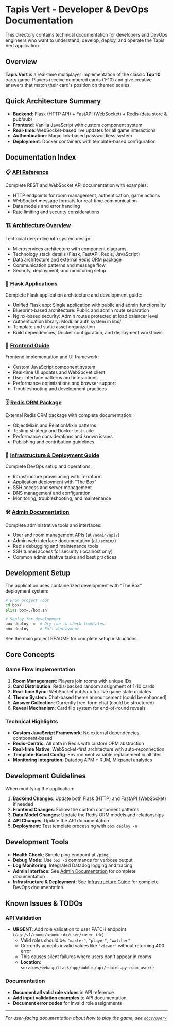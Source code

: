 # Tapis Vert - Developer & DevOps Documentation

This directory contains technical documentation for developers and DevOps engineers who want to understand, develop, deploy, and operate the Tapis Vert application.

## Overview

**Tapis Vert** is a real-time multiplayer implementation of the classic **Top 10** party game. Players receive numbered cards (1-10) and give creative answers that match their card's position on themed scales.

## Quick Architecture Summary

- **Backend**: Flask (HTTP API) + FastAPI (WebSocket) + Redis (data store & pub/sub)
- **Frontend**: Vanilla JavaScript with custom component system
- **Real-time**: WebSocket-based live updates for all game interactions
- **Authentication**: Magic link-based passwordless system
- **Deployment**: Docker containers with template-based configuration

## Documentation Index

### 📋 **[API Reference](api-reference.md)**
Complete REST and WebSocket API documentation with examples:
- HTTP endpoints for room management, authentication, game actions
- WebSocket message formats for real-time communication
- Data models and error handling
- Rate limiting and security considerations

### 🏗️ **[Architecture Overview](architecture-overview.md)**  
Technical deep-dive into system design:
- Microservices architecture with component diagrams
- Technology stack details (Flask, FastAPI, Redis, JavaScript)
- Data architecture and external Redis ORM package
- Communication patterns and message flow
- Security, deployment, and monitoring setup

### 🐍 **[Flask Applications](flask-apps.md)**
Complete Flask application architecture and development guide:
- Unified Flask app: Single application with public and admin functionality
- Blueprint-based architecture: Public and admin route separation
- Nginx-based security: Admin routes protected at load balancer level
- Authentication library: Modular auth system in libs/
- Template and static asset organization
- Build dependencies, Docker configuration, and deployment workflows

### 🎨 **[Frontend Guide](frontend-guide.md)**
Frontend implementation and UI framework:
- Custom JavaScript component system
- Real-time UI updates and WebSocket client
- User interface patterns and interactions
- Performance optimizations and browser support
- Troubleshooting and development practices

### 🗄️ **[Redis ORM Package](../../services/webapp/libs/redis-orm/README.md)**
External Redis ORM package with complete documentation:
- ObjectMixin and RelationMixin patterns  
- Testing strategy and Docker test suite
- Performance considerations and known issues
- Publishing and contribution guidelines

### 🚀 **[Infrastructure & Deployment Guide](infrastructure.md)**
Complete DevOps setup and operations:
- Infrastructure provisioning with Terraform
- Application deployment with "The Box"
- SSH access and server management
- DNS management and configuration
- Monitoring, troubleshooting, and maintenance

### 🛠️ **[Admin Documentation](../admin/)**
Complete administrative tools and interfaces:
- User and room management APIs (at `/admin/api/`)
- Admin web interface documentation (at `/admin/`)
- Redis debugging and maintenance tools
- SSH tunnel access for security (localhost only)
- Common administrative tasks and best practices

## Development Setup

The application uses containerized development with "The Box" deployment system:

```bash
# From project root
cd box/
alias box=./box.sh

# Deploy for development
box deploy -n  # Dry run to check templates
box deploy     # Full deployment
```

See the main project README for complete setup instructions.

## Core Concepts

### Game Flow Implementation
1. **Room Management**: Players join rooms with unique IDs
2. **Card Distribution**: Redis-backed random assignment of 1-10 cards
3. **Real-time Sync**: WebSocket pub/sub for live game state updates
4. **Theme System**: Chat-based theme announcement (could be enhanced)
5. **Answer Collection**: Currently free-form chat (could be structured)
6. **Reveal Mechanism**: Card flip system for end-of-round reveals

### Technical Highlights
- **Custom JavaScript Framework**: No external dependencies, component-based
- **Redis-Centric**: All data in Redis with custom ORM abstraction
- **Real-time Native**: WebSocket-first architecture with auto-reconnection
- **Template-Based Config**: Environment variable replacement in all files
- **Monitoring Integration**: Datadog APM + RUM, Mixpanel analytics

## Development Guidelines

When modifying the application:

1. **Backend Changes**: Update both Flask (HTTP) and FastAPI (WebSocket) if needed
2. **Frontend Changes**: Follow the custom component patterns
3. **Data Model Changes**: Update the Redis ORM models and relationships  
4. **API Changes**: Update the API documentation
5. **Deployment**: Test template processing with `box deploy -n`

## Development Tools

- **Health Check**: Simple ping endpoint at `/ping`
- **Debug Mode**: Use `box -d` commands for verbose output
- **Log Monitoring**: Integrated Datadog logging and tracing
- **Admin Interface**: See [Admin Documentation](../admin/) for complete documentation
- **Infrastructure & Deployment**: See [Infrastructure Guide](infrastructure.md) for complete DevOps documentation

## Known Issues & TODOs

### API Validation
- **URGENT**: Add role validation to user PATCH endpoint (`/api/v1/rooms/<room_id>/user/<user_id>`)
  - Valid roles should be: `"master"`, `"player"`, `"watcher"`
  - Currently accepts invalid values like `"viewer"` without returning 400 error
  - This causes silent failures where users don't appear in rooms
  - **Location**: `services/webapp/flask/app/public/api/routes.py:room_user()`

### Documentation
- **Document all valid role values** in API reference
- **Add input validation examples** to API documentation  
- **Document error codes** for invalid role assignments

---

*For user-facing documentation about how to play the game, see [`docs/user/`](../user/)* 